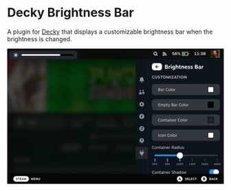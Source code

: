 # Decky Brightness Bar

A plugin for [Decky](https://decky.xyz/) that displays a customizable brightness bar when the brightness is changed.

![](https://raw.githubusercontent.com/rasitayaz/decky-brightness-bar/main/preview.jpg)
